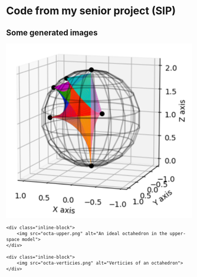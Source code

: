 # Code from my senior project (SIP)

## Some generated images 
<div id="banner">
    <div class="inline-block">
        <img src="octa-sphere.png" alt="An ideal octahedron in the spherical model">
    </div>

    <div class="inline-block">
        <img src="octa-upper.png" alt="An ideal octahedron in the upper-space model">
    </div>

    <div class="inline-block">
        <img src="octa-verticies.png" alt="Verticies of an octahedron">
    </div>
</div>


